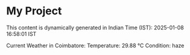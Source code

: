 # My Project

This content is dynamically generated in Indian Time (IST): 2025-01-08 16:58:01 IST


Current Weather in Coimbatore:
Temperature: 29.88 °C
Condition: haze
